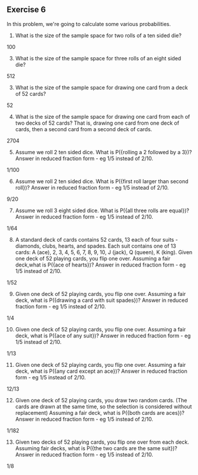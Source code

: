## Exercise 6

In this problem, we're going to calculate some various probabilities.

1. What is the size of the sample space for two rolls of a ten sided die?

100

3. What is the size of the sample space for three rolls of an eight sided die?

512
  
3. What is the size of the sample space for drawing one card from a deck of 52 cards?

52
  
4. What is the size of the sample space for drawing one card from each of two decks of 52 cards? That is, drawing one card from one deck of cards, then a second card from a second deck of cards.

2704
  
5. Assume we roll 2 ten sided dice. What is P({rolling a 2 followed by a 3})? Answer in reduced fraction form - eg 1/5 instead of 2/10.

1/100
  
6. Assume we roll 2 ten sided dice. What is P({first roll larger than second roll})? Answer in reduced fraction form - eg 1/5 instead of 2/10.

9/20
  
7. Assume we roll 3 eight sided dice. What is P({all three rolls are equal})? Answer in reduced fraction form - eg 1/5 instead of 2/10.

1/64
  
8. A standard deck of cards contains 52 cards, 13 each of four suits - diamonds, clubs, hearts, and spades. Each suit contains one of 13 cards: A (ace), 2, 3, 4, 5, 6, 7, 8, 9, 10, J (jack), Q (queen), K (king). Given one deck of 52 playing cards, you flip one over. Assuming a fair deck,what is P({ace of hearts})? Answer in reduced fraction form - eg 1/5 instead of 2/10.

1/52
  
9. Given one deck of 52 playing cards, you flip one over. Assuming a fair deck, what is P({drawing a card with suit spades})? Answer in reduced fraction form - eg 1/5 instead of 2/10.

1/4
  
10. Given one deck of 52 playing cards, you flip one over. Assuming a fair deck, what is P({ace of any suit})? Answer in reduced fraction form - eg 1/5 instead of 2/10.

1/13
  
11. Given one deck of 52 playing cards, you flip one over. Assuming a fair deck, what is P({any card except an ace})? Answer in reduced fraction form - eg 1/5 instead of 2/10.

12/13
  
12. Given one deck of 52 playing cards, you draw two random cards. (The cards are drawn at the same time, so the selection is considered without replacement) Assuming a fair deck, what is P({both cards are aces})? Answer in reduced fraction form - eg 1/5 instead of 2/10.

1/182
  
13. Given two decks of 52 playing cards, you flip one over from each deck. Assuming fair decks, what is P({the two cards are the same suit})? Answer in reduced fraction form - eg 1/5 instead of 2/10.

 1/8 